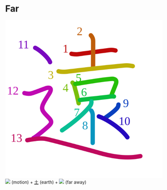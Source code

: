 # Far
![9060](Kanji/kanji-colorize/9060.svg)
![](http://www.kanjidamage.com/assets/radsmall/moving-0e80c2bf34c8fb0abb4d80bddd87b84d2e0840852ee5f185818858a6f305b652.jpg) (motion) + [土](Vocabulary/土.md) (earth) + ![](http://www.kanjidamage.com/assets/radsmall/far-65ca89054a1474ae4598a6d0b96ec5299a8a83c4e6871657a510b65d5e0d53b0.jpg) (far away)